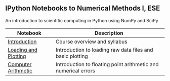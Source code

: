 ## IPython Notebooks to Numerical Methods I, ESE

An introduction to scientific computing in Python using NumPy and SciPy

| Notebook | Description |
|--------------------------------------------------------------------------------------------------------------|--------------------------------------------------------------------------------------------------------------------------------------------|
| [Introduction](http://nbviewer.ipython.org/github/imprm/nummet_I/blob/master/Introduction.ipynb) | Course overview and syllabus |
| [Loading and Plotting](http://nbviewer.ipython.org/github/imprm/nummet_I/blob/master/LoadingPlotting.ipynb) | Introduction to loading raw data files and basic plotting |
| [Computer Arithmetic](http://nbviewer.ipython.org/github/imprm/nummet_I/blob/master/ComputerArithmetic.ipynb) | Introduction to floating point arithmetic and numerical errors |

